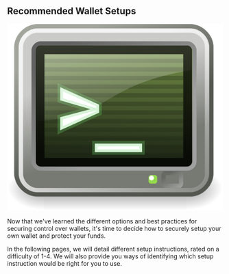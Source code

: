 ## Recommended Wallet Setups

![](/assets/command-97893_1280.png)

Now that we've learned the different options and best practices for securing control over wallets, it's time to decide how to securely setup your own wallet and protect your funds.

In the following pages, we will detail different setup instructions, rated on a difficulty of 1-4. We will also provide you ways of identifying which setup instruction would be right for you to use.
